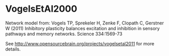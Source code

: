 VogelsEtAl2000
==============

Network model from: Vogels TP, Sprekeler H, Zenke F, Clopath C, Gerstner W (2011) Inhibitory plasticity 
balances excitation and inhibition in sensory pathways and memory networks. Science 334:1569-73

See http://www.opensourcebrain.org/projects/vogelsetal2011 for more details.
